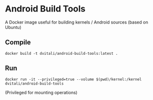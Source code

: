 # Android Build Tools
A Docker image useful for building kernels / Android sources (based on Ubuntu) 

## Compile
`docker build -t dvitali/android-build-tools:latest .`

## Run
`docker run -it --privileged=true --volume $(pwd)/kernel:/kernel dvitali/android-build-tools`

(Privileged for mounting operations)
